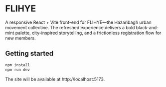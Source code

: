 # FLIHYE

A responsive React + Vite front-end for FLIHYE—the Hazaribagh urban movement collective.
The refreshed experience delivers a bold black-and-mint palette, city-inspired storytelling,
and a frictionless registration flow for new members.

## Getting started

```bash
npm install
npm run dev
```

The site will be available at http://localhost:5173.
